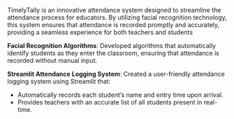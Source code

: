 TimelyTally is an innovative attendance system designed to streamline the attendance process for educators. By utilizing facial recognition technology, this system ensures that attendance is recorded promptly and accurately, providing a seamless experience for both teachers and students

**Facial Recognition Algorithms**: Developed algorithms that automatically identify students as they enter the classroom, ensuring that attendance is recorded without manual input.
  
**Streamlit Attendance Logging System**: Created a user-friendly attendance logging system using Streamlit that:
  - Automatically records each student’s name and entry time upon arrival.
  - Provides teachers with an accurate list of all students present in real-time.
